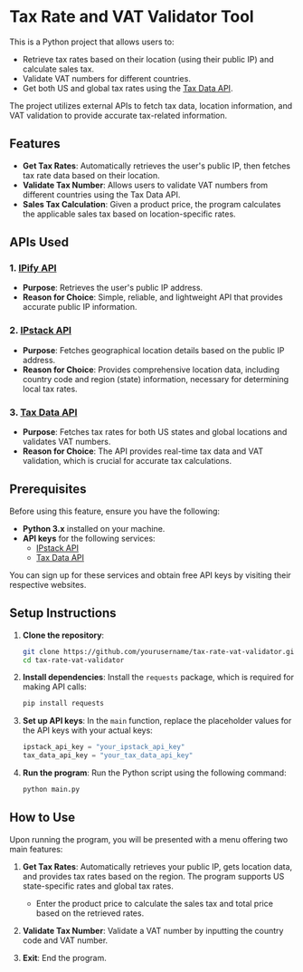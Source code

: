 # Tax Rate and VAT Validator Tool

This is a Python project that allows users to:
- Retrieve tax rates based on their location (using their public IP) and calculate sales tax.
- Validate VAT numbers for different countries.
- Get both US and global tax rates using the [Tax Data API](https://apilayer.com/marketplace/tax_data-api).

The project utilizes external APIs to fetch tax data, location information, and VAT validation to provide accurate tax-related information.

## Features
- **Get Tax Rates**: Automatically retrieves the user's public IP, then fetches tax rate data based on their location. 
- **Validate Tax Number**: Allows users to validate VAT numbers from different countries using the Tax Data API.
- **Sales Tax Calculation**: Given a product price, the program calculates the applicable sales tax based on location-specific rates.

## APIs Used
### 1. [IPify API](https://www.ipify.org/)
- **Purpose**: Retrieves the user's public IP address.
- **Reason for Choice**: Simple, reliable, and lightweight API that provides accurate public IP information.

### 2. [IPstack API](https://ipstack.com/)
- **Purpose**: Fetches geographical location details based on the public IP address.
- **Reason for Choice**: Provides comprehensive location data, including country code and region (state) information, necessary for determining local tax rates.

### 3. [Tax Data API](https://apilayer.com/marketplace/tax_data-api)
- **Purpose**: Fetches tax rates for both US states and global locations and validates VAT numbers.
- **Reason for Choice**: The API provides real-time tax data and VAT validation, which is crucial for accurate tax calculations.

## Prerequisites
Before using this feature, ensure you have the following:
- **Python 3.x** installed on your machine.
- **API keys** for the following services:
  - [IPstack API](https://ipstack.com/)
  - [Tax Data API](https://apilayer.com/marketplace/tax_data-api)

You can sign up for these services and obtain free API keys by visiting their respective websites.

## Setup Instructions

1. **Clone the repository**:
    ```bash
    git clone https://github.com/yourusername/tax-rate-vat-validator.git
    cd tax-rate-vat-validator
    ```

2. **Install dependencies**:
    Install the `requests` package, which is required for making API calls:
    ```bash
    pip install requests
    ```

3. **Set up API keys**:
    In the `main` function, replace the placeholder values for the API keys with your actual keys:
    ```python
    ipstack_api_key = "your_ipstack_api_key"
    tax_data_api_key = "your_tax_data_api_key"
    ```

4. **Run the program**:
    Run the Python script using the following command:
    ```bash
    python main.py
    ```

## How to Use
Upon running the program, you will be presented with a menu offering two main features:

1. **Get Tax Rates**: Automatically retrieves your public IP, gets location data, and provides tax rates based on the region. The program supports US state-specific rates and global tax rates.

    - Enter the product price to calculate the sales tax and total price based on the retrieved rates.

2. **Validate Tax Number**: Validate a VAT number by inputting the country code and VAT number.

3. **Exit**: End the program.
